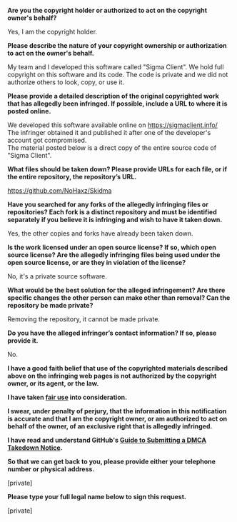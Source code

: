 **Are you the copyright holder or authorized to act on the copyright owner's behalf?**

Yes, I am the copyright holder.

**Please describe the nature of your copyright ownership or authorization to act on the owner's behalf.**

My team and I developed this software called "Sigma Client". We hold full copyright on this software and its code. The code is private and we did not authorize others to look, copy, or use it.

**Please provide a detailed description of the original copyrighted work that has allegedly been infringed. If possible, include a URL to where it is posted online.**

We developed this software available online on https://sigmaclient.info/  
The infringer obtained it and published it after one of the developer's account got compromised.  
The material posted below is a direct copy of the entire source code of "Sigma Client".

**What files should be taken down? Please provide URLs for each file, or if the entire repository, the repository’s URL.**

https://github.com/NoHaxz/Skidma

**Have you searched for any forks of the allegedly infringing files or repositories? Each fork is a distinct repository and must be identified separately if you believe it is infringing and wish to have it taken down.**

Yes, the other copies and forks have already been taken down.

**Is the work licensed under an open source license? If so, which open source license? Are the allegedly infringing files being used under the open source license, or are they in violation of the license?**

No, it's a private source software.

**What would be the best solution for the alleged infringement? Are there specific changes the other person can make other than removal? Can the repository be made private?**

Removing the repository, it cannot be made private.

**Do you have the alleged infringer’s contact information? If so, please provide it.**

No.

**I have a good faith belief that use of the copyrighted materials described above on the infringing web pages is not authorized by the copyright owner, or its agent, or the law.**

**I have taken <a href="https://www.lumendatabase.org/topics/22">fair use</a> into consideration.**

**I swear, under penalty of perjury, that the information in this notification is accurate and that I am the copyright owner, or am authorized to act on behalf of the owner, of an exclusive right that is allegedly infringed.**

**I have read and understand GitHub's <a href="https://docs.github.com/articles/guide-to-submitting-a-dmca-takedown-notice/">Guide to Submitting a DMCA Takedown Notice</a>.**

**So that we can get back to you, please provide either your telephone number or physical address.**

[private]

**Please type your full legal name below to sign this request.**

[private]
